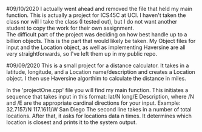 #09/10/2020
I actually went ahead and removed the file that held my main function. 
This is actually a project for ICS45C at UCI.  I haven't taken
the class nor will I take the class (I tested out), but I do not want another student to
copy the work for their own assignment.  
The difficult part of the project was deciding on how best 
handle up to a billion objects.  This is the part that would likely
be taken.
My Object files for input and the Location object, as well as implementing 
Haversine are all very straightforwards, so I've left them up in my public repo.  


#09/09/2020
This is a small project for a distance calculator.
It takes in a latitude, longitude, and a Location name/description
and creates a Location object.
I then use Haversine algorthim to calculate the distance in miles.

In the 'projectOne.cpp' file you will find my main function.
This initiates a sequence that takes input in this format: 
lat/N long/E Description, where /N and /E are the appropriate cardinal directions for your input.
Example: 32.7157/N 117.1611/W San Diego
The second line takes in a number of total locations.
After that, it asks for locations data n times.
It determines which location is closest and prints it to the system output.

